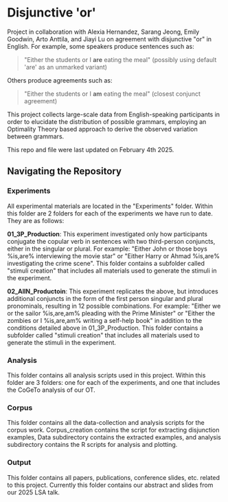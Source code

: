 # Disjunctive 'or'
Project in collaboration with Alexia Hernandez, Sarang Jeong, Emily Goodwin, Arto Anttila, and Jiayi Lu on agreement with disjunctive "or" in English. For example, some speakers produce sentences such as:
> "Either the students or I **are** eating the meal" (possibly using default 'are' as an unmarked variant)

Others produce agreements such as:

> "Either the students or I **am** eating the meal" (closest conjunct agreement) 

This project collects large-scale data from English-speaking participants in order to elucidate the distribution of possible grammars, employing an Optimality Theory based approach to derive the observed variation between grammars.

This repo and file were last updated on February 4th 2025.

## Navigating the Repository

### Experiments

All experimental materials are located in the "Experiments" folder. Within this folder are 2 folders for each of the experiments we have run to date. They are as follows:

**01_3P_Production**: This experiment investigated only how participants conjugate the copular verb in sentences with two third-person conjuncts, either in the singular or plural. For example: "Either John or those boys %is,are% interviewing the movie star" or "Either Harry or Ahmad %is,are% investigating the crime scene". This folder contains a subfolder called "stimuli creation" that includes all materials used to generate the stimuli in the experiment.

**02_AllN_Productoin**: This experiment replicates the above, but introduces additional conjuncts in the form of the first person singular and plural pronominals, resulting in 12 possible combinations. For example: "Either we or the sailor %is,are,am% pleading with the Prime Minister" or "Either the zombies or I %is,are,am% writing a self-help book" in addition to the conditions detailed above in 01_3P_Production. This folder contains a subfolder called "stimuli creation" that includes all materials used to generate the stimuli in the experiment.

### Analysis

This folder contains all analysis scripts used in this project. Within this folder are 3 folders: one for each of the experiments, and one that includes the CoGeTo analysis of our OT.

### Corpus

This folder contains all the data-collection and analysis scripts for the corpus work. Corpus_creation contains the script for extracting disjunction examples, Data subdirectory contains the extracted examples, and analysis subdirectory contains the R scripts for analysis and plotting.

### Output

This folder contains all papers, publications, conference slides, etc. related to this project. Currently this folder contains our abstract and slides from our 2025 LSA talk.